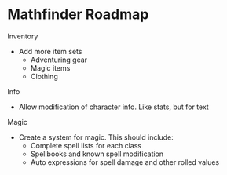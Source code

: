 # Mathfinder Roadmap

Inventory
- Add more item sets
  - Adventuring gear
  - Magic items
  - Clothing

Info
- Allow modification of character info. Like stats, but for text

Magic
 - Create a system for magic. This should include:
   - Complete spell lists for each class
   - Spellbooks and known spell modification
   - Auto expressions for spell damage and other rolled values
